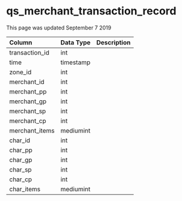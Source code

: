 # qs\_merchant\_transaction\_record

This page was updated September 7 2019

| Column | Data Type | Description |
| :--- | :--- | :--- |
| transaction\_id | int |  |
| time | timestamp |  |
| zone\_id | int |  |
| merchant\_id | int |  |
| merchant\_pp | int |  |
| merchant\_gp | int |  |
| merchant\_sp | int |  |
| merchant\_cp | int |  |
| merchant\_items | mediumint |  |
| char\_id | int |  |
| char\_pp | int |  |
| char\_gp | int |  |
| char\_sp | int |  |
| char\_cp | int |  |
| char\_items | mediumint |  |

